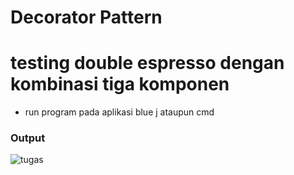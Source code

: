 # Decorator Pattern

# testing double espresso dengan kombinasi tiga komponen
- run program pada aplikasi blue j ataupun cmd 
### Output
![tugas](./laporan/output.PNG)

